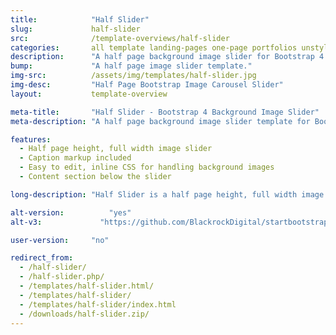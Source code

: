 ```yaml
---
title:            "Half Slider"
slug:             half-slider
src:              /template-overviews/half-slider
categories:       all template landing-pages one-page portfolios unstyled
description:      "A half page background image slider for Bootstrap 4 using the built-in Bootstrap carousel plugin."
bump:             "A half page image slider template."
img-src:          /assets/img/templates/half-slider.jpg
img-desc:         "Half Page Bootstrap Image Carousel Slider"
layout:           template-overview

meta-title:       "Half Slider - Bootstrap 4 Background Image Slider"
meta-description: "A half page background image slider template for Bootstrap 4 built with the default Bootstrap carousel. All Start Bootstrap templates are free to download and open source."

features:
  - Half page height, full width image slider
  - Caption markup included
  - Easy to edit, inline CSS for handling background images
  - Content section below the slider

long-description: "Half Slider is a half page height, full width image slider template for Bootstrap 4. This theme is great for creating landing pages or one page websites."

alt-version:		  "yes"
alt-v3:		        "https://github.com/BlackrockDigital/startbootstrap-half-slider/archive/v3.3.7.zip"

user-version:     "no"

redirect_from:
  - /half-slider/
  - /half-slider.php/
  - /templates/half-slider.html/
  - /templates/half-slider/
  - /templates/half-slider/index.html
  - /downloads/half-slider.zip/
---
```

